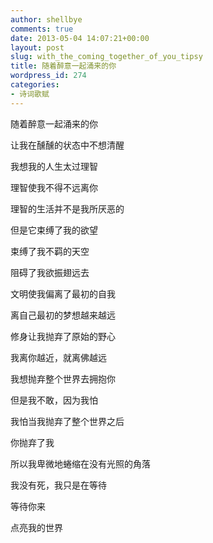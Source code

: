 ```yaml
---
author: shellbye
comments: true
date: 2013-05-04 14:07:21+00:00
layout: post
slug: with_the_coming_together_of_you_tipsy
title: 随着醉意一起涌来的你
wordpress_id: 274
categories:
- 诗词歌赋
---
```


随着醉意一起涌来的你

让我在醺醺的状态中不想清醒

我想我的人生太过理智

理智使我不得不远离你

  


理智的生活并不是我所厌恶的

但是它束缚了我的欲望

束缚了我不羁的天空

阻碍了我欲振翅远去

  


文明使我偏离了最初的自我

离自己最初的梦想越来越远

修身让我抛弃了原始的野心

我离你越近，就离佛越远

  


我想抛弃整个世界去拥抱你

但是我不敢，因为我怕

我怕当我抛弃了整个世界之后

你抛弃了我

  


所以我卑微地蜷缩在没有光照的角落

我没有死，我只是在等待

等待你来

点亮我的世界
